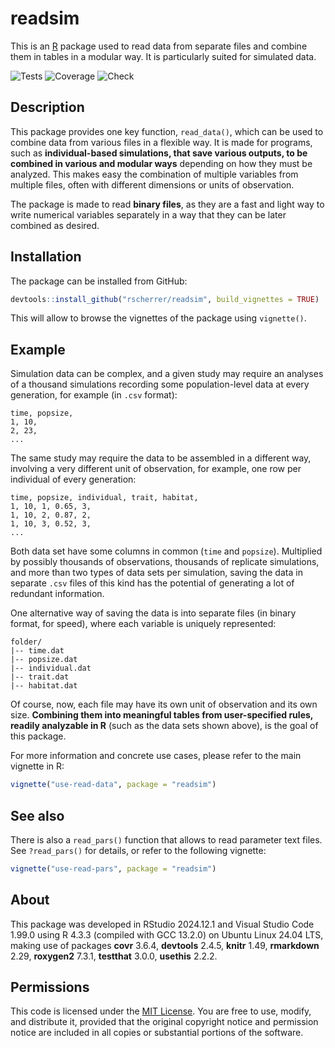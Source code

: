 # readsim

This is an [R](https://www.r-project.org/) package used to read data from separate files and combine them in tables in a modular way. It is particularly suited for simulated data.

![Tests](https://img.shields.io/badge/tests-passing-brightgreen)
![Coverage](https://img.shields.io/badge/coverage-100%25-brightgreen)
![Check](https://img.shields.io/badge/check-succeeded-brightgreen)

## Description

This package provides one key function, `read_data()`, which can be used to combine data from various files in a flexible way. It is made for programs, such as **individual-based simulations, that save various outputs, to be combined in various and modular ways** depending on how they must be analyzed. This makes easy the combination of multiple variables from multiple files, often with different dimensions or units of observation.

The package is made to read **binary files**, as they are a fast and light way to write numerical variables separately in a way that they can be later combined as desired.

## Installation

The package can be installed from GitHub:

```r
devtools::install_github("rscherrer/readsim", build_vignettes = TRUE)
```

This will allow to browse the vignettes of the package using `vignette()`.

## Example

Simulation data can be complex, and a given study may require an analyses of a thousand simulations recording some population-level data at every generation, for example (in `.csv` format):

```csv
time, popsize,
1, 10,
2, 23,
...
```

The same study may require the data to be assembled in a different way, involving a very different unit of observation, for example, one row per individual of every generation:

```csv
time, popsize, individual, trait, habitat,
1, 10, 1, 0.65, 3,
1, 10, 2, 0.87, 2,
1, 10, 3, 0.52, 3,
...
```

Both data set have some columns in common (`time` and `popsize`). Multiplied by possibly thousands of observations, thousands of replicate simulations, and more than two types of data sets per simulation, saving the data in separate `.csv` files of this kind has the potential of generating a lot of redundant information.

One alternative way of saving the data is into separate files (in binary format, for speed), where each variable is uniquely represented:

```
folder/
|-- time.dat
|-- popsize.dat
|-- individual.dat
|-- trait.dat
|-- habitat.dat
```

Of course, now, each file may have its own unit of observation and its own size. **Combining them into meaningful tables from user-specified rules, readily analyzable in R** (such as the data sets shown above), is the goal of this package.

For more information and concrete use cases, please refer to the main vignette in R:

```r
vignette("use-read-data", package = "readsim")
```

## See also

There is also a `read_pars()` function that allows to read parameter text files. See `?read_pars()` for details, or refer to the following vignette:

```r
vignette("use-read-pars", package = "readsim")
```

## About

This package was developed in RStudio 2024.12.1 and Visual Studio Code 1.99.0 using R 4.3.3 (compiled with GCC 13.2.0) on Ubuntu Linux 24.04 LTS, making use of packages **covr** 3.6.4, **devtools** 2.4.5, **knitr** 1.49, **rmarkdown** 2.29, **roxygen2** 7.3.1, **testthat** 3.0.0, **usethis** 2.2.2.

## Permissions

This code is licensed under the [MIT License](LICENSE.md). You are free to use, modify, and distribute it, provided that the original copyright notice and permission notice are included in all copies or substantial portions of the software.